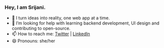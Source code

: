 ### Hey, I am Srijani.

- 🔭 I turn ideas into reality, one web app at a time.
- 🤔 I’m looking for help with learning backend development, UI design and contributing to open-source.
- 📫 How to reach me: [Twitter](https://twitter.com/earlnextdoor_) | [LinkedIn](https://www.linkedin.com/in/srijani-parui/)
- 😄 Pronouns: she/her
